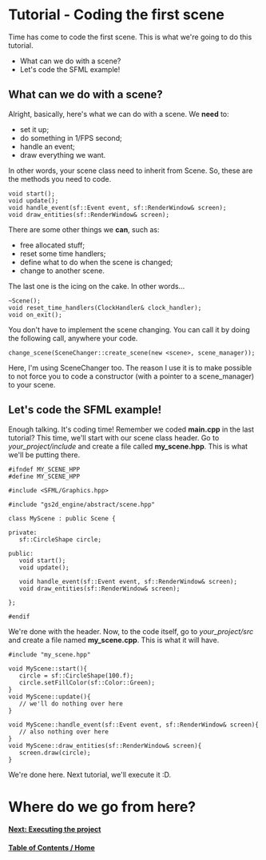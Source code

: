 # Tutorial - Coding the first scene

Time has come to code the first scene. This is what we're going to
do this tutorial.

   * What can we do with a scene?
   * Let's code the SFML example!

## What can we do with a scene?

Alright, basically, here's what we can do with a scene. We **need** to:

   * set it up;
   * do something in 1/FPS second;
   * handle an event;
   * draw everything we want.

In other words, your scene class need to inherit from Scene. So, these are
the methods you need to code.

   ```
   void start();
   void update();
   void handle_event(sf::Event event, sf::RenderWindow& screen);
   void draw_entities(sf::RenderWindow& screen);
   ```

There are some other things we **can**, such as:

   * free allocated stuff;
   * reset some time handlers;
   * define what to do when the scene is changed;
   * change to another scene.

The last one is the icing on the cake. In other words...

   ```
   ~Scene();
   void reset_time_handlers(ClockHandler& clock_handler);
   void on_exit();
   ```

You don't have to implement the scene changing. You can call it by doing the following call, anywhere your code.

   ```
   change_scene(SceneChanger::create_scene(new <scene>, scene_manager));
   ```

Here, I'm using SceneChanger too. The reason I use it is to make possible to not force you to code a constructor (with a pointer to a scene_manager) to your scene.

## Let's code the SFML example!

Enough talking. It's coding time! Remember we coded **main.cpp** in the last tutorial? This time, we'll start with our scene class header. Go to *your_project/include* and create a file called **my_scene.hpp**. This is what we'll be putting there.

```
#ifndef MY_SCENE_HPP
#define MY_SCENE_HPP

#include <SFML/Graphics.hpp>

#include "gs2d_engine/abstract/scene.hpp"

class MyScene : public Scene {

private:
   sf::CircleShape circle;

public:
   void start();
   void update();

   void handle_event(sf::Event event, sf::RenderWindow& screen);
   void draw_entities(sf::RenderWindow& screen);

};

#endif
```

We're done with the header. Now, to the code itself, go to *your_project/src* and create a file named **my_scene.cpp**. This is what it will have.

```
#include "my_scene.hpp"

void MyScene::start(){
   circle = sf::CircleShape(100.f);
   circle.setFillColor(sf::Color::Green);
}
void MyScene::update(){
   // we'll do nothing over here
}

void MyScene::handle_event(sf::Event event, sf::RenderWindow& screen){
   // also nothing over here
}
void MyScene::draw_entities(sf::RenderWindow& screen){
   screen.draw(circle);
}
```

We're done here. Next tutorial, we'll execute it :D.

# Where do we go from here?

#### [Next: Executing the project](/tutorials/linux/executing)

#### [Table of Contents / Home](https://github.com/murilobnt/gs2d_engine#tutorial)
